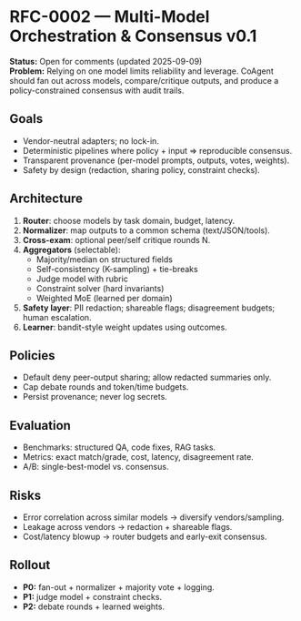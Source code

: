 # RFC-0002 — Multi-Model Orchestration & Consensus v0.1

**Status:** Open for comments (updated 2025-09-09)  
**Problem:** Relying on one model limits reliability and leverage. CoAgent should fan out across models, compare/critique outputs, and produce a policy-constrained consensus with audit trails.

## Goals
- Vendor-neutral adapters; no lock-in.
- Deterministic pipelines where policy + input ⇒ reproducible consensus.
- Transparent provenance (per-model prompts, outputs, votes, weights).
- Safety by design (redaction, sharing policy, constraint checks).

## Architecture
1. **Router**: choose models by task domain, budget, latency.
2. **Normalizer**: map outputs to a common schema (text/JSON/tools).
3. **Cross-exam**: optional peer/self critique rounds N.
4. **Aggregators** (selectable):
   - Majority/median on structured fields
   - Self-consistency (K-sampling) + tie-breaks
   - Judge model with rubric
   - Constraint solver (hard invariants)
   - Weighted MoE (learned per domain)
5. **Safety layer**: PII redaction; shareable flags; disagreement budgets; human escalation.
6. **Learner**: bandit-style weight updates using outcomes.

## Policies
- Default deny peer-output sharing; allow redacted summaries only.
- Cap debate rounds and token/time budgets.
- Persist provenance; never log secrets.

## Evaluation
- Benchmarks: structured QA, code fixes, RAG tasks.
- Metrics: exact match/grade, cost, latency, disagreement rate.
- A/B: single-best-model vs. consensus.

## Risks
- Error correlation across similar models → diversify vendors/sampling.
- Leakage across vendors → redaction + shareable flags.
- Cost/latency blowup → router budgets and early-exit consensus.

## Rollout
- **P0:** fan-out + normalizer + majority vote + logging.
- **P1:** judge model + constraint checks.
- **P2:** debate rounds + learned weights.
